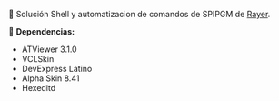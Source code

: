 :handshake: Solución Shell y automatizacion de comandos de SPIPGM de <a href="https://rayer.g6.cz/">Rayer</a>.

:magnet: <strong>Dependencias:</strong>

- ATViewer 3.1.0
- VCLSkin
- DevExpress Latino
- Alpha Skin 8.41
- Hexeditd
